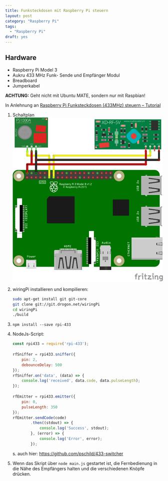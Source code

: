 ```yaml
---
title: Funksteckdosen mit Raspberry Pi steuern
layout: post
category: "Raspberry Pi"
tags:
  - "Raspberry Pi"
draft: yes
---
```

## Hardware
* Raspberry Pi Model 3
* Aukru 433 MHz Funk- Sende und Empfänger Modul
* Breadboard
* Jumperkabel

**ACHTUNG:** Geht nicht mit Ubuntu MATE, sondern nur mit Raspbian!

In Anlehnung an [Raspberry Pi Funksteckdosen (433MHz) steuern – Tutorial](https://tutorials-raspberrypi.de/raspberry-pi-funksteckdosen-433-mhz-steuern/)

1. Schaltplan
    <image-with-lightbox>
        <img src="./steckplatine.png"/>
    </image-with-lightbox>
2. wiringPi installieren und kompilieren:
    ```bash
    sudo apt-get install git git-core
    git clone git://git.drogon.net/wiringPi
    cd wiringPi
    ./build
    ```

3. ```npm install --save rpi-433```

4. NodeJs-Script:
    ```javascript
    const rpi433 = require('rpi-433');

    rfSniffer = rpi433.sniffer({
        pin: 2,
        debounceDelay: 500
    });
    rfSniffer.on('data', (data) => {
        console.log('received', data.code, data.pulseLength);
    });

    rfEmitter = rpi433.emitter({
        pin: 0,
        pulseLength: 350
    });
    rfEmitter.sendCode(code)
            .then((stdout) => {
                console.log('Success', stdout);
            }, (error) => {
                console.log('Error', error);
            });
    ```

    s. auch hier: https://github.com/pschild/433-switcher

5. Wenn das Skript über ```node main.js``` gestartet ist, die Fernbedienung in die Nähe des Empfängers halten und die verschiedenen Knöpfe drücken.